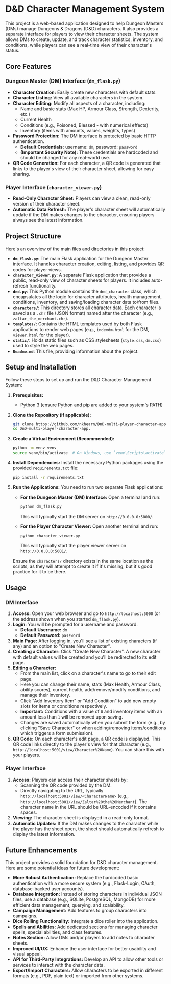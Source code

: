 # D&D Character Management System

This project is a web-based application designed to help Dungeon Masters (DMs) manage Dungeons & Dragons (D&D) characters. It also provides a separate interface for players to view their character sheets. The system allows DMs to create, update, and track character statistics, inventory, and conditions, while players can see a real-time view of their character's status.

## Core Features

### Dungeon Master (DM) Interface (`dm_flask.py`)

*   **Character Creation:** Easily create new characters with default stats.
*   **Character Listing:** View all available characters in the system.
*   **Character Editing:** Modify all aspects of a character, including:
    *   Name and basic stats (Max HP, Armour Class, Strength, Dexterity, etc.)
    *   Current Health
    *   Conditions (e.g., Poisoned, Blessed - with numerical effects)
    *   Inventory (items with amounts, values, weights, types)
*   **Password Protection:** The DM interface is protected by basic HTTP authentication.
    *   **Default Credentials:** username: `dm`, password: `password`
    *   **(Important Security Note):** These credentials are hardcoded and should be changed for any real-world use.
*   **QR Code Generation:** For each character, a QR code is generated that links to the player's view of their character sheet, allowing for easy sharing.

### Player Interface (`character_viewer.py`)

*   **Read-Only Character Sheet:** Players can view a clean, read-only version of their character sheet.
*   **Automatic Data Refresh:** The player's character sheet will automatically update if the DM makes changes to the character, ensuring players always see the latest information.

## Project Structure

Here's an overview of the main files and directories in this project:

*   **`dm_flask.py`**: The main Flask application for the Dungeon Master interface. It handles character creation, editing, listing, and provides QR codes for player views.
*   **`character_viewer.py`**: A separate Flask application that provides a public, read-only view of character sheets for players. It includes auto-refresh functionality.
*   **`dnd.py`**: This Python module contains the `dnd_character` class, which encapsulates all the logic for character attributes, health management, conditions, inventory, and saving/loading character data to/from files.
*   **`characters/`**: This directory stores all character data. Each character is saved as a `.chr` file (JSON format) named after the character (e.g., `zaltar_the_merchant.chr`).
*   **`templates/`**: Contains the HTML templates used by both Flask applications to render web pages (e.g., `indexdm.html` for the DM, `viewer.html` for the player).
*   **`static/`**: Holds static files such as CSS stylesheets (`style.css`, `dm.css`) used to style the web pages.
*   **`Readme.md`**: This file, providing information about the project.

## Setup and Installation

Follow these steps to set up and run the D&D Character Management System:

1.  **Prerequisites:**
    *   Python 3 (ensure Python and pip are added to your system's PATH)

2.  **Clone the Repository (if applicable):**
    ```bash
    git clone https://github.com/nkhearn/DnD-multi-player-character-app..git
    cd DnD-multi-player-character-app.
    ```

3.  **Create a Virtual Environment (Recommended):**
    ```bash
    python -m venv venv
    source venv/bin/activate  # On Windows, use `venv\Scripts\activate`
    ```

4.  **Install Dependencies:**
    Install the necessary Python packages using the provided `requirements.txt` file:
    ```bash
    pip install -r requirements.txt
    ```

5.  **Run the Applications:**
    You need to run two separate Flask applications:

    *   **For the Dungeon Master (DM) Interface:**
        Open a terminal and run:
        ```bash
        python dm_flask.py
        ```
        This will typically start the DM server on `http://0.0.0.0:5000/`.

    *   **For the Player Character Viewer:**
        Open another terminal and run:
        ```bash
        python character_viewer.py
        ```
        This will typically start the player viewer server on `http://0.0.0.0:5001/`.

    Ensure the `characters/` directory exists in the same location as the scripts, as they will attempt to create it if it's missing, but it's good practice for it to be there.

## Usage

### DM Interface

1.  **Access:** Open your web browser and go to `http://localhost:5000` (or the address shown when you started `dm_flask.py`).
2.  **Login:** You will be prompted for a username and password.
    *   **Default Username:** `dm`
    *   **Default Password:** `password`
3.  **Main Page:** After logging in, you'll see a list of existing characters (if any) and an option to "Create New Character".
4.  **Creating a Character:** Click "Create New Character". A new character with default values will be created and you'll be redirected to its edit page.
5.  **Editing a Character:**
    *   From the main list, click on a character's name to go to their edit page.
    *   Here you can change their name, stats (Max Health, Armour Class, ability scores), current health, add/remove/modify conditions, and manage their inventory.
    *   Click "Add Inventory Item" or "Add Condition" to add new empty slots for items or conditions respectively.
    *   **Important:** Conditions with a value of `0` and inventory items with an amount less than `1` will be removed upon saving.
    *   Changes are saved automatically when you submit the form (e.g., by clicking "Save Character" or when adding/removing items/conditions which triggers a form submission).
6.  **QR Code:** On each character's edit page, a QR code is displayed. This QR code links directly to the player's view for that character (e.g., `http://localhost:5001/view/Character%20Name`). You can share this with your players.

### Player Interface

1.  **Access:** Players can access their character sheets by:
    *   Scanning the QR code provided by the DM.
    *   Directly navigating to the URL, typically `http://localhost:5001/view/<CharacterName>` (e.g., `http://localhost:5001/view/Zaltar%20the%20Merchant`). The character name in the URL should be URL-encoded if it contains spaces.
2.  **Viewing:** The character sheet is displayed in a read-only format.
3.  **Automatic Updates:** If the DM makes changes to the character while the player has the sheet open, the sheet should automatically refresh to display the latest information.

## Future Enhancements

This project provides a solid foundation for D&D character management. Here are some potential ideas for future development:

*   **More Robust Authentication:** Replace the hardcoded basic authentication with a more secure system (e.g., Flask-Login, OAuth, database-backed user accounts).
*   **Database Integration:** Instead of storing characters in individual JSON files, use a database (e.g., SQLite, PostgreSQL, MongoDB) for more efficient data management, querying, and scalability.
*   **Campaign Management:** Add features to group characters into campaigns.
*   **Dice Rolling Functionality:** Integrate a dice roller into the application.
*   **Spells and Abilities:** Add dedicated sections for managing character spells, special abilities, and class features.
*   **Notes Section:** Allow DMs and/or players to add notes to character sheets.
*   **Improved UI/UX:** Enhance the user interface for better usability and visual appeal.
*   **API for Third-Party Integrations:** Develop an API to allow other tools or services to interact with the character data.
*   **Export/Import Characters:** Allow characters to be exported in different formats (e.g., PDF, plain text) or imported from other systems.
